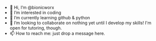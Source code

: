 - 👋 Hi, I’m @bionicworx
- 👀 I’m interested in coding
- 🌱 I’m currently learning github & python
- 💞️ I’m looking to collaborate on nothing yet until I develop my skills! I'm open for tutoring, though. 
- 📫 How to reach me: just drop a message here.

<!---
bionicworx/bionicworx is a ✨ special ✨ repository because its `README.md` (this file) appears on your GitHub profile.
You can click the Preview link to take a look at your changes.
--->
